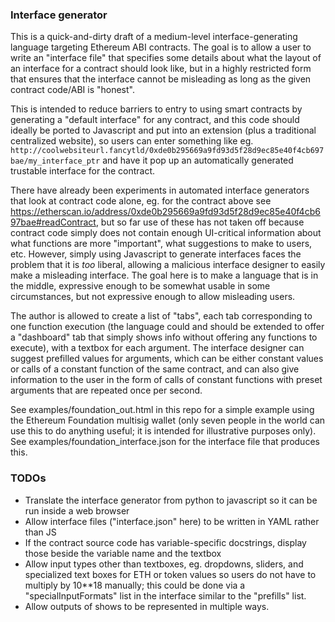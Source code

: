 ### Interface generator

This is a quick-and-dirty draft of a medium-level interface-generating language targeting Ethereum ABI contracts. The goal is to allow a user to write an "interface file" that specifies some details about what the layout of an interface for a contract should look like, but in a highly restricted form that ensures that the interface cannot be misleading as long as the given contract code/ABI is "honest".

This is intended to reduce barriers to entry to using smart contracts by generating a "default interface" for any contract, and this code should ideally be ported to Javascript and put into an extension (plus a traditional centralized website), so users can enter something like eg. `http://coolwebsiteurl.fancytld/0xde0b295669a9fd93d5f28d9ec85e40f4cb697bae/my_interface_ptr` and have it pop up an automatically generated trustable interface for the contract.

There have already been experiments in automated interface generators that look at contract code alone, eg. for the contract above see https://etherscan.io/address/0xde0b295669a9fd93d5f28d9ec85e40f4cb697bae#readContract, but so far use of these has not taken off because contract code simply does not contain enough UI-critical information about what functions are more "important", what suggestions to make to users, etc. However, simply using Javascript to generate interfaces faces the problem that it is _too_ liberal, allowing a malicious interface designer to easily make a misleading interface. The goal here is to make a language that is in the middle, expressive enough to be somewhat usable in some circumstances, but not expressive enough to allow misleading users.

The author is allowed to create a list of "tabs", each tab corresponding to one function execution (the language could and should be extended to offer a "dashboard" tab that simply shows info without offering any functions to execute), with a textbox for each argument. The interface designer can suggest prefilled values for arguments, which can be either constant values or calls of a constant function of the same contract, and can also give information to the user in the form of calls of constant functions with preset arguments that are repeated once per second.

See examples/foundation_out.html in this repo for a simple example using the Ethereum Foundation multisig wallet (only seven people in the world can use this to do anything useful; it is intended for illustrative purposes only). See examples/foundation_interface.json for the interface file that produces this.

### TODOs

* Translate the interface generator from python to javascript so it can be run inside a web browser
* Allow interface files ("interface.json" here) to be written in YAML rather than JS 
* If the contract source code has variable-specific docstrings, display those beside the variable name and the textbox
* Allow input types other than textboxes, eg. dropdowns, sliders, and specialized text boxes for ETH or token values so users do not have to multiply by 10\*\*18 manually; this could be done via a "specialInputFormats" list in the interface similar to the "prefills" list.
* Allow outputs of shows to be represented in multiple ways.
